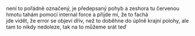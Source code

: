 není to pořádně označený, je předepsaný pohyb a zeshora tu červenou hmotu tahám pomocí internal force a přijde mi, že to fachá <br />
jde vidět, že error se objeví dřív, než to doběhne do úplně krajní polohy, ale tam to nikdy nedoleze, tak na to můžeme srát teď
